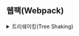 ## 웹팩(Webpack)

<details>
<summary>트리쉐이킹(Tree Shaking)</summary>
<p>

##### 트리 쉐이킹이란?

자바스크립트 진영에서 흔히 사용되는 용어로 죽은(사용되지 않는) 코드를 제거하는 테크닉이다. 이는 정적 구조<sup>[[1]](#treeshaking1)</sup>의 ES2015 모듈 문법(i.e. import 와 export)에 의존하고 있다. ECMAScript 기반의 Dart, JavaScript, TypeScript와 같은 언어는 컴파일 단계에서 코드를 번들링하는 동안 사용되지 않는 코드를 제거하는 코드 최적화 작업을 수행한다. 여기서 알아두어야 할 점은 트리 쉐이킹은 사용하지 않는 코드를 제거한다기 보다는 번들링 과정에서 실제로 사용할 코드만 포함하는 작업이라는 점이다. 다르게 표현하면 살아 있는 코드 포함 작업이라고 볼 수 있겠다.

##### 왜 사용하지 않는 코드를 제거해야 할까?

- 실행 프로그램의 전체 용량을 줄일 수 있다.
- 프로그램의 실행 시간(Running time)을 줄일 수 있다.
- 프로그램 구조를 단순화 시킬 수 있다.

##### 참고 자료

- [Tree shaking - Wikipedia](https://en.wikipedia.org/wiki/Tree_shaking)
- [Tree shaking - Webpack](https://webpack.js.org/guides/tree-shaking/)

---

1. <a name="treeshaking1"></a> ES2015에서 제시한 정적 구조의 모듈에서는 imports와 exports의 결정을 런타임(동적으로)이 아니라 컴파일 단계(정적으로)에서 결정할 수 있다. - [Exploring ES6, Static module structure](http://exploringjs.com/es6/ch_modules.html#static-module-structure)

</p>
</details>
